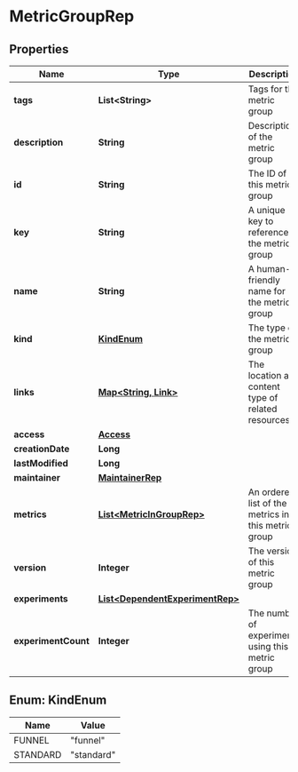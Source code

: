 

# MetricGroupRep


## Properties

| Name | Type | Description | Notes |
|------------ | ------------- | ------------- | -------------|
|**tags** | **List&lt;String&gt;** | Tags for the metric group |  |
|**description** | **String** | Description of the metric group |  [optional] |
|**id** | **String** | The ID of this metric group |  |
|**key** | **String** | A unique key to reference the metric group |  |
|**name** | **String** | A human-friendly name for the metric group |  |
|**kind** | [**KindEnum**](#KindEnum) | The type of the metric group |  |
|**links** | [**Map&lt;String, Link&gt;**](Link.md) | The location and content type of related resources |  |
|**access** | [**Access**](Access.md) |  |  [optional] |
|**creationDate** | **Long** |  |  |
|**lastModified** | **Long** |  |  |
|**maintainer** | [**MaintainerRep**](MaintainerRep.md) |  |  |
|**metrics** | [**List&lt;MetricInGroupRep&gt;**](MetricInGroupRep.md) | An ordered list of the metrics in this metric group |  |
|**version** | **Integer** | The version of this metric group |  |
|**experiments** | [**List&lt;DependentExperimentRep&gt;**](DependentExperimentRep.md) |  |  [optional] |
|**experimentCount** | **Integer** | The number of experiments using this metric group |  [optional] |



## Enum: KindEnum

| Name | Value |
|---- | -----|
| FUNNEL | &quot;funnel&quot; |
| STANDARD | &quot;standard&quot; |



